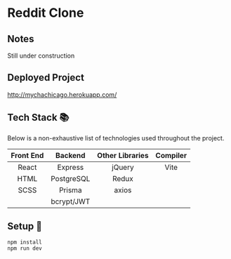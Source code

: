 # Reddit Clone

## Notes

Still under construction</br>

## Deployed Project

http://mychachicago.herokuapp.com/ </br>

## Tech Stack :books:

Below is a non-exhaustive list of technologies used throughout the project.

| Front End |  Backend   | Other Libraries | Compiler |
| :-------: | :--------: | :-------------: | :------: |
|   React   |  Express   |     jQuery      |   Vite   |
|   HTML    | PostgreSQL |      Redux      |          |
|   SCSS    |   Prisma   |      axios      |          |
|           | bcrypt/JWT |                 |          |

## Setup :rocket:

```
npm install
npm run dev
```
